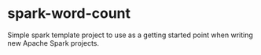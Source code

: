 spark-word-count
================

Simple spark template project to use as a getting started point when writing new Apache Spark projects.


